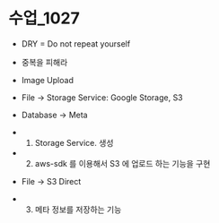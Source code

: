 # 수업_1027
* DRY = Do not repeat yourself
* 중복을 피해라

* Image Upload
* File -> Storage Service: Google Storage, S3
* Database -> Meta

* 1. Storage Service. 생성
* 2. aws-sdk 를 이용해서 S3 에 업로드 하는 기능을 구현
* File -> S3 Direct
* 3. 메타 정보를 저장하는 기능
